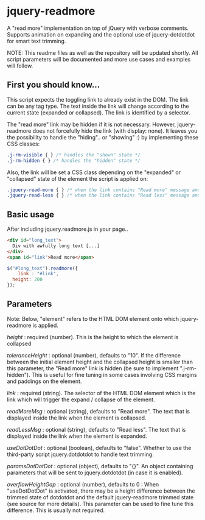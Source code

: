 # jquery-readmore
A "read more" implementation on top of jQuery with verbose comments. Supports animation on expanding and the optional use of jquery-dotdotdot for smart text trimming.

NOTE: This readme files as well as the repository will be updated shortly. All script parameters will be documented and more use cases and examples will follow.

First you should know...
------
This script expects the toggling link to already exist in the DOM. The link can be any tag type. The text inside the link will change according to the current state (expanded or collapsed). The link is identified by a selector.

The "read more" link may be hidden if it is not necessary. However, jquery-readmore does not forcefully hide the link (with display: none). It leaves you the possibility to handle the "hiding".. or "showing" :) by implementing these CSS classes:

```css
.j-rm-visible { } /* handles the "shown" state */
.j-rm-hidden { } /* handles the "hidden" state */
```

Also, the link will be set a CSS class depending on the "expanded" or "collapsed" state of the element the script is applied on:

```css
.jquery-read-more { } /* when the link contains "Read more" message and element is collapsed */
.jquery-read-less { } /* when the link contains "Read less" message and element is expanded */
```


Basic usage
------
After including jquery.readmore.js in your page..

```html
<div id="long_text">
  Div with awfully long text [...]
</div>
<span id="link">Read more</span>
```

```js
$("#long_text").readmore({
	link : "#link",
  height: 200
});
```

Parameters
--------
Note: Below, "element" refers to the HTML DOM element onto which jquery-readmore is applied.

*height* : required (number). This is the height to which the element is collapsed

*toleranceHeight* : optional (number), defaults to "10". If the difference between the initial element height and the collapsed height is smaller than this parameter, the "Read more" link is hidden (be sure to implement ".j-rm-hidden"). This is useful for fine tuning in some cases involving CSS margins and paddings on the element.

*link* : required (string). The selector of the HTML DOM element which is the link which will trigger the expand / collapse of the element.

*readMoreMsg* : optional (string), defaults to "Read more". The text that is displayed inside the link when the element is collapsed.

*readLessMsg* : optional (string), defaults to "Read less". The text that is displayed inside the link when the element is expanded.

*useDotDotDot* : optional (boolean), defaults to "false". Whether to use the third-party script jquery.dotdotdot to handle text trimming.

*paramsDotDotDot* : optional (object), defaults to "{}". An object containing parameters that will be sent to jquery.dotdotdot (in case it is enabled).

*overflowHeightGap* : optional (number), defaults to 0 : When "useDotDotDot" is activated, there may be a height difference between the trimmed state of dotdotdot and the default jquery-readmore trimmed state (see source for more details). This parameter can be used to fine tune this difference. This is usually not required.
